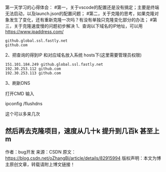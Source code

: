第一天学习的心得体会：
#第一，关于vscode的配置还是没有搞定；主要是终端无法启动，以及launch.json的配置问题；
#第二，关于克隆的思考，如果克隆对象发生了变化，还有重新克隆一次吗？有没有单独只克隆变化部分的办法；
#第三，关于克隆速度慢的问题初步解决
1、查询以下域名的IP地址，可以用 https://www.ipaddress.com/

    github.global.ssl.fastly.net
    github.com

2、把查询的得到IP 和对应域名放入系统 hosts下(这里需要管理员权限)

    151.101.184.249 github.global.ssl.fastly.net
    192.30.253.112 github.com
    192.30.253.113 github.com

3、刷新DNS

打开CMD 输入

ipconfig /flushdns

这个可以多来几次

然后再去克隆项目，速度从几十k 提升到几百k 甚至上m
--------------------- 
作者：bug开发 
来源：CSDN 
原文：https://blog.csdn.net/oZhangBi/article/details/82915994 
版权声明：本文为博主原创文章，转载请附上博文链接！
